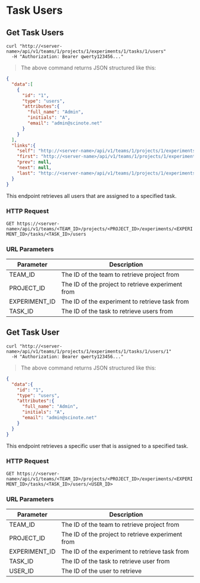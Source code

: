 # Task Users

## Get Task Users

```shell
curl "http://<server-name>/api/v1/teams/1/projects/1/experiments/1/tasks/1/users"
  -H "Authorization: Bearer qwerty123456..."
```
> The above command returns JSON structured like this:

```json
{
  "data":[
    {
      "id": "1",
      "type": "users",
      "attributes":{
        "full_name": "Admin",
        "initials": "A",
        "email": "admin@scinote.net"
      }
    }
  ],
  "links":{
    "self": "http://<server-name>/api/v1/teams/1/projects/1/experiments/1/tasks/1/users?page%5Bnumber%5D=1&page%5Bsize%5D=10",
    "first": "http://<server-name>/api/v1/teams/1/projects/1/experiments/1/tasks/1/users?page%5Bnumber%5D=1&page%5Bsize%5D=10",
    "prev": null,
    "next": null,
    "last": "http://<server-name>/api/v1/teams/1/projects/1/experiments/1/tasks/1/users?page%5Bnumber%5D=1&page%5Bsize%5D=10"
  }
}
```

This endpoint retrieves all users that are assigned to a specified task.

### HTTP Request

`GET https://<server-name>/api/v1/teams/<TEAM_ID>/projects/<PROJECT_ID>/experiments/<EXPERIMENT_ID>/tasks/<TASK_ID>/users`

### URL Parameters

Parameter | Description
--------- | -----------
TEAM_ID | The ID of the team to retrieve project from
PROJECT_ID | The ID of the project to retrieve experiment from
EXPERIMENT_ID | The ID of the experiment to retrieve task from
TASK_ID | The ID of the task to retrieve users from

## Get Task User

```shell
curl "http://<server-name>/api/v1/teams/1/projects/1/experiments/1/tasks/1/users/1"
  -H "Authorization: Bearer qwerty123456..."
```
> The above command returns JSON structured like this:

```json
{
  "data":{
    "id": "1",
    "type": "users",
    "attributes":{
      "full_name": "Admin",
      "initials": "A",
      "email": "admin@scinote.net"
    }
  }
}
```

This endpoint retrieves a specific user that is assigned to a specified task.

### HTTP Request

`GET https://<server-name>/api/v1/teams/<TEAM_ID>/projects/<PROJECT_ID>/experiments/<EXPERIMENT_ID>/tasks/<TASK_ID>/users/<USER_ID>`

### URL Parameters

Parameter | Description
--------- | -----------
TEAM_ID | The ID of the team to retrieve project from
PROJECT_ID | The ID of the project to retrieve experiment from
EXPERIMENT_ID | The ID of the experiment to retrieve task from
TASK_ID | The ID of the task to retrieve user from
USER_ID | The ID of the user to retrieve
